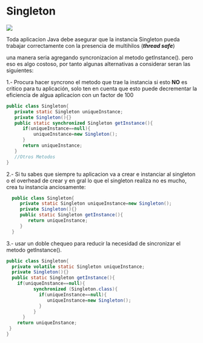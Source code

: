 # Singleton
![](http://snag.gy/9DRvf.jpg)

Toda aplicacion Java debe asegurar que la instancia Singleton pueda trabajar correctamente con la presencia de multihilos (***thread safe***)

una manera seria agregando syncronizacion al metodo getInstance(). pero eso es algo costoso, por tanto algunas alternativas a considerar seran las siguientes:

  1.- Procura hacer syncrono el metodo que trae la instancia si esto **NO** es critico para tu aplicación, solo ten en cuenta que esto puede decrementar la eficiencia de algua aplicacion con un factor de 100
  
  ```java
  public class Singleton{
     private static Singleton uniqueInstance;
     private Singleton(){}
     public static synchronized Singleton getInstance(){
        if(uniqueInstance==null){
        	uniqueInstance=new Singleton();
        }
        return uniqueInstance;
     }
     //Otros Metodos
  }
```
  
  
  2.- Si tu sabes que siempre tu aplicacion va a crear e instanciar al singleton o el overhead de crear y en gral lo que el singleton realiza no es mucho, crea tu instancia anciosamente:
  
```java
  public class Singleton{
     private static Singleton uniqueInstance=new Singleton();
     private Singleton(){}
     public static Singleton getInstance(){
        return uniqueInstance;
     }
  }
```
  3.- usar un doble chequeo para reducir la necesidad de sincronizar el metodo getInstance().
 
 ```java
 public class Singleton{
   private volatile static Singleton uniqueInstance;
   private Singleton(){}
   public static Singleton getInstance(){
     if(uniqueInstance==null){
		   synchronized (Singleton.class){
		     if(uniqueInstance==null){
		        uniqueInstance=new Singleton();
		     }
		   }
	   }
	 return uniqueInstance;
  }
}
```

